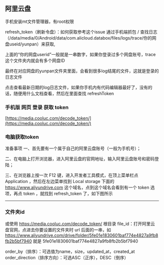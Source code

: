 ## 阿里云盘 ##

手机安装mt文件管理器，有root权限

refresh_token（刷新令盘）：如何获取参考这个issue 通过手机端抓包 / 查找日志（/data/media/0/Android/data/com.alicloud.databox/files/logs/trace/你的网盘useid/yunpan）来获取, 

上面的“你的网盘userid”一般就是一串数字，如果你登录过多个网盘账号，trace这个文件夹内就会有多个网盘ID

最终在对应网盘的yunpan文件夹里面，会看到很多log结尾的文件，这就是登录的日志文件

点击查看最新日期的log日志文件，如果你手机内有代码编辑器最好了，没有的话，随便用什么文档查看，然后在里面查找 refreshToken


### 手机版 网页 登录 获取 token ###
[https://media.cooluc.com/decode_token/](https://media.cooluc.com/decode_token/)

### 电脑获取token ###

准备事项
一、首先要有一个属于自己的阿里云盘账号（一般为手机号）；

二、在电脑上打开浏览器，进入阿里云盘的官网地址，输入阿里云盘账号和密码登陆；

三、在浏览器上按一次 F12 键，进入开发者工具模式，在顶上菜单栏点 Application ，然后在左边菜单找到 Local storage 下面的 https://www.aliyundrive.com 这个域名，点到这个域名会看到有一个 token 选项，再点 token ，就找到 refresh_token 了，如下图所示

----------

### 文件夹id ###

或使用 https://media.cooluc.com/decode_token/
根目录 file_id：打开阿里云盘官网，点进去你要设置的文件夹时 url 后面的一串，如 https://www.aliyundrive.com/drive/folder/5fe01e1830601baf774e4827a9fb8fb2b5bf7940 就是 5fe01e1830601baf774e4827a9fb8fb2b5bf7940


order_by（排序）：可选值为name，size，updated_at，created_at
order_direction（排序方向）：可选ASC（正序），DESC（倒序）